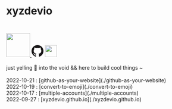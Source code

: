 <script type="text/javascript"> document.title = "@xyzdevio"; </script> <h1>xyzdevio</h1><h3><a href="https://github.com/xyzdevio/" target="_blank"><br/> <img src="https://user-images.githubusercontent.com/114540173/198737264-c3eef422-fe6b-4f43-a4af-3d50ad3ecdfe.png" width="64px" height="64px"/>&#9;&#9;&#9;&#9;&#9;&#9;<img src="./github64x.png" width="32px" height="32px"/></a>&#9;&#9;&#9;<a href="https://twitter.com/xyzdevio/" target="_blank"><img src="https://user-images.githubusercontent.com/114540173/198408411-fcd822a0-0938-40aa-80a4-c56cf0866eaf.png" width=32px height=32px/></a></h3>just yelling 📢 into the void && here to build cool things ~<!-- PROJECT LIST_BEGIN --><br/><br/>2022-10-21 : [github-as-your-website](./github-as-your-website)<br/>2022-10-19 : [convert-to-emoji](./convert-to-emoji)<br/>2022-10-17 : [multiple-accounts](./multiple-accounts)<br/>2022-09-27 : [xyzdevio.github.io](./xyzdevio.github.io)<br/><br/><!-- PROJECT LIST_END --><br/>

